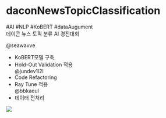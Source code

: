 # daconNewsTopicClassification  
#AI #NLP #KoBERT #dataAugument  
데이콘 뉴스 토픽 분류 AI 경진대회  
  
  @seawavve
  + KoBERT모델 구축
  + Hold-Out Validation 적용  
  @jundev1l2l
  + Code Refactoring
  + Ray Tune 적용  
  @bbkaeul
  + 데이터 전처리  
  

![](https://github.com/seawavve/daconNewsTopicClassification/blob/main/dataVisualization.png)  
